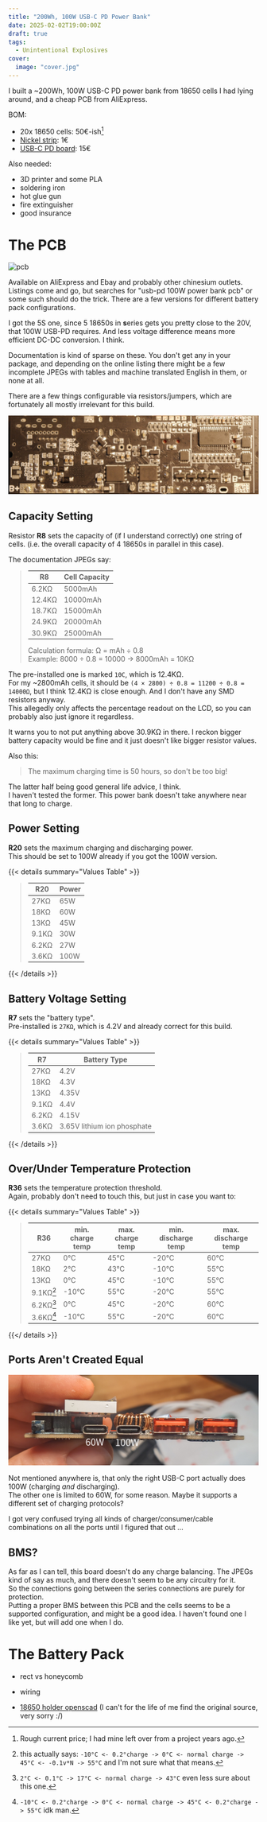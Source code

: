 ```yaml
---
title: "200Wh, 100W USB-C PD Power Bank"
date: 2025-02-02T19:00:00Z
draft: true
tags:
  - Unintentional Explosives
cover:
  image: "cover.jpg"
---
```


I built a ~200Wh, 100W USB-C PD power bank from 18650 cells I had lying around, and a cheap PCB from AliExpress.

BOM:
- 20x 18650 cells: 50€-ish[^cell-price]
- [Nickel strip](https://de.aliexpress.com/item/4000506372982.html): 1€
- [USB-C PD board](https://de.aliexpress.com/item/1005007227510089.html): 15€

Also needed:
- 3D printer and some PLA
- soldering iron
- hot glue gun
- fire extinguisher
- good insurance


# The PCB
![pcb](pcb.jpg)

Available on AliExpress and Ebay and probably other chinesium outlets. 
Listings come and go, but searches for "usb-pd 100W power bank pcb" or some such should do the trick. 
There are a few versions for different battery pack configurations.  

I got the 5S one, since 5 18650s in **s**eries gets you pretty close to the 20V, that 100W USB-PD requires. 
And less voltage difference means more efficient DC-DC conversion. I think.  

Documentation is kind of sparse on these. 
You don't get any in your package, and depending on the online listing there might be a few incomplete JPEGs with tables and machine translated English in them, or none at all.  

There are a few things configurable via resistors/jumpers, which are fortunately all mostly irrelevant for this build. 

![pcb underside](pcb_underside.jpg)

## Capacity Setting

Resistor **R8** sets the capacity of (if I understand correctly) one string of cells. (i.e. the overall capacity of 4 18650s in parallel in this case).  

The documentation JPEGs say:

> | R8 | Cell Capacity |
> |----|---------------|
> | 6.2KΩ  | 5000mAh  |
> | 12.4KΩ | 10000mAh |
> | 18.7KΩ | 15000mAh |
> | 24.9KΩ | 20000mAh |
> | 30.9KΩ | 25000mAh |
>
> Calculation formula: Ω = mAh ÷ 0.8  
> Example: 8000 ÷ 0.8 = 10000 -> 8000mAh = 10KΩ

The pre-installed one is marked `10C`, which is 12.4KΩ.  
For my ~2800mAh cells, it should be `(4 × 2800) ÷ 0.8 = 11200 ÷ 0.8 = 14000Ω`, but I think 12.4KΩ is close enough. And I don't have any SMD resistors anyway.  
This allegedly only affects the percentage readout on the LCD, so you can probably also just ignore it regardless.  

It warns you to not put anything above 30.9KΩ in there. I reckon bigger battery capacity would be fine and it just doesn't like bigger resistor values. 

Also this:
> The maximum charging time is 50 hours, so don't be too big!

The latter half being good general life advice, I think.  
I haven't tested the former. This power bank doesn't take anywhere near that long to charge. 

## Power Setting

**R20** sets the maximum charging and discharging power.  
This should be set to 100W already if you got the 100W version.

{{< details summary="Values Table" >}}
> | R20 | Power |
> |-----|-------|
> | 27KΩ | 65W  |
> | 18KΩ | 60W   |
> | 13KΩ | 45W   |
> | 9.1KΩ | 30W   |
> | 6.2KΩ | 27W   |
> | 3.6KΩ | 100W   |
{{< /details >}}

## Battery Voltage Setting

**R7** sets the "battery type".  
Pre-installed is `27KΩ`, which is 4.2V and already correct for this build.


{{< details summary="Values Table" >}}
> | R7 | Battery Type |
> |----|--------------|
> | 27KΩ | 4.2V       |
> | 18KΩ | 4.3V       |
> | 13KΩ | 4.35V      |
> | 9.1KΩ | 4.4V      |
> | 6.2KΩ | 4.15V      |
> | 3.6KΩ | 3.65V lithium ion phosphate |
{{< /details >}}

## Over/Under Temperature Protection

**R36** sets the temperature protection threshold.  
Again, probably don't need to touch this, but just in case you want to: 

{{< details summary="Values Table" >}}
> | R36 | min. charge temp | max. charge temp | min. discharge temp | max. discharge temp |
> |-----|-------------------|-------------------|----------------------|----------------------|
> | 27KΩ | 0°C | 45°C | -20°C | 60°C |
> | 18KΩ | 2°C | 43°C | -10°C | 55°C |
> | 13KΩ | 0°C | 45°C | -10°C | 55°C |
> | 9.1KΩ[^slowcharge1] | -10°C | 55°C | -20°C | 55°C |
> | 6.2KΩ[^slowcharge2] | 0°C | 45°C | -20°C | 60°C |
> | 3.6KΩ[^slowcharge3] | -10°C | 55°C | -20°C | 60°C |

[^slowcharge1]: this actually says: `-10°C <- 0.2°charge -> 0°C <- normal charge -> 45°C <- -0.1v*N -> 55°C` and I'm not sure what that means.

[^slowcharge2]: `2°C <- 0.1°C -> 17°C <- normal charge -> 43°C` even less sure about this one.
[^slowcharge3]: `-10°C <- 0.2°charge -> 0°C <- normal charge -> 45°C <- 0.2°charge -> 55°C` idk man.

{{</ details >}}

## Ports Aren't Created Equal

![port wattage](port_wattage.jpg)

Not mentioned anywhere is, that only the right USB-C port actually does 100W (charging *and* discharging).  
The other one is limited to 60W, for some reason. Maybe it supports a different set of charging protocols?  

I got very confused trying all kinds of charger/consumer/cable combinations on all the ports until I figured that out ...  


## BMS?

As far as I can tell, this board doesn't do any charge balancing. The JPEGs kind of say as much, and there doesn't seem to be any circuitry for it.  
So the connections going between the series connections are purely for protection.  
Putting a proper BMS between this PCB and the cells seems to be a supported configuration, and might be a good idea. 
I haven't found one I like yet, but will add one when I do.

# The Battery Pack
- rect vs honeycomb
- wiring

- [18650 holder openscad](18650_holder.scad) (I can't for the life of me find the original source, very sorry :/)

[^cell-price]: Rough current price; I had mine left over from a project years ago.
